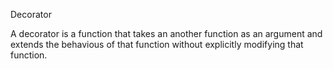 Decorator

A decorator is a function that takes an another function as an argument and extends the behavious of that function without
explicitly modifying that function.

